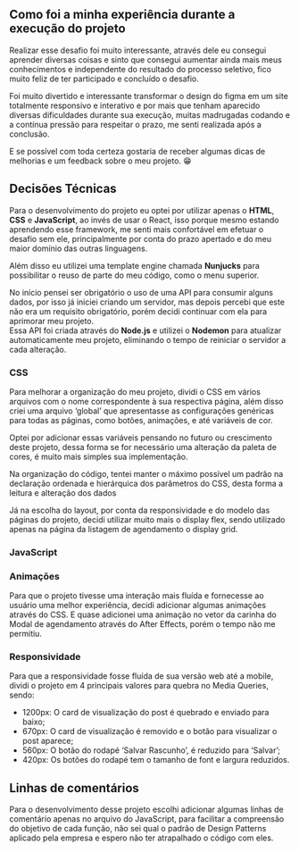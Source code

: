 ## Como foi a minha experiência durante a execução do projeto

Realizar esse desafio foi muito interessante, através dele eu consegui aprender diversas coisas e sinto que consegui aumentar ainda mais meus conhecimentos e independente do resultado do processo seletivo, fico muito feliz de ter participado e concluído o desafio.

Foi muito divertido e interessante transformar o design do figma em um site totalmente responsivo e interativo e por mais que tenham aparecido diversas dificuldades durante sua execução, muitas madrugadas codando e a contínua pressão para respeitar o prazo, me senti realizada após a conclusão.

E se possível com toda certeza gostaria de receber algumas dicas de melhorias e um feedback sobre o meu projeto. 😁

## Decisões Técnicas

Para o desenvolvimento do projeto eu optei por utilizar apenas o **HTML**, **CSS** e **JavaScript**, ao invés de usar o React, isso porque mesmo estando aprendendo esse framework, me senti mais confortável em efetuar o desafio sem ele, principalmente por conta do prazo apertado e do meu maior domínio das outras linguagens.

Além disso eu utilizei uma template engine chamada **Nunjucks** para possibilitar o reuso de parte do meu código, como o menu superior.

No início pensei ser obrigatório o uso de uma API para consumir alguns dados, por isso já iniciei criando um servidor, mas depois percebi que este não era um requisito obrigatório, porém decidi continuar com ela para aprimorar meu projeto.  
Essa API foi criada através do **Node.js** e utilizei o **Nodemon** para atualizar automaticamente meu projeto, eliminando o tempo de reiniciar o servidor a cada alteração.

### CSS

Para melhorar a organização do meu projeto, dividi o CSS em vários arquivos com o nome correspondente à sua respectiva página, além disso criei uma arquivo ‘global’ que apresentasse as configurações genéricas para todas as páginas, como botões, animações, e até variáveis de cor.

Optei por adicionar essas variáveis pensando no futuro ou crescimento deste projeto, dessa forma se for necessário uma alteração da paleta de cores, é muito mais simples sua implementação.

Na organização do código, tentei manter o máximo possível um padrão na declaração ordenada e hierárquica dos parâmetros do CSS, desta forma a leitura e alteração dos dados

Já na escolha do layout, por conta da responsividade e do modelo das páginas do projeto, decidi utilizar muito mais o display flex, sendo utilizado apenas na página da listagem de agendamento o display grid.

### JavaScript

### Animações

Para que o projeto tivesse uma interação mais fluída e fornecesse ao usuário uma melhor experiência, decidi adicionar algumas animações através do CSS. E quase adicionei uma animação no vetor da carinha do Modal de agendamento através do After Effects, porém o tempo não me permitiu.

### Responsividade

Para que a responsividade fosse fluída de sua versão web até a mobile, dividi o projeto em 4 principais valores para quebra no Media Queries, sendo:

- 1200px: O card de visualização do post é quebrado e enviado para baixo;
- 670px: O card de visualização é removido e o botão para visualizar o post aparece;
- 560px: O botão do rodapé ‘Salvar Rascunho’, é reduzido para ‘Salvar’;
- 420px: Os botões do rodapé tem o tamanho de font e largura reduzidos.

## Linhas de comentários

Para o desenvolvimento desse projeto escolhi adicionar algumas linhas de comentário apenas no arquivo do JavaScript, para facilitar a compreensão do objetivo de cada função, não sei qual o padrão de Design Patterns aplicado pela empresa e espero não ter atrapalhado o código com eles.
